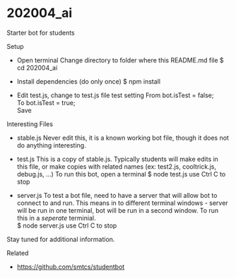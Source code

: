 # 202004_ai
Starter bot for students

Setup

  - Open terminal
    Change directory to folder where this README.md file
    $ cd 202004_ai

  - Install dependencies (do only once)
    $ npm install

  - Edit test.js, change to test.js file test setting
    From
      bot.isTest = false;  
    To
      bot.isTest = true;  
    Save

Interesting Files

  - stable.js
    Never edit this, it is a known working bot file, though
    it does not do anything interesting.

  - test.js
    This is a copy of stable.js.  Typically students will
    make edits in this file, or make copies with related names
    (ex: test2.js, cooltrick.js, debug.js, ...)
    To run this bot, open a terminal
      $ node test.js
      use Ctrl C to stop

  - server.js
    To test a bot file, need to have a server that will
    allow bot to connect to and run.  This means in to different
    terminal windows - server will be run in one terminal,
    bot will be run in a second window.
    To run this in a _seperate_ terminial.  
      $ node server.js
      use Ctrl C to stop

Stay tuned for additional information.

Related
  - https://github.com/smtcs/studentbot
